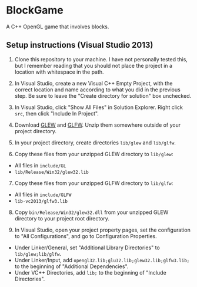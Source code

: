 # BlockGame

A C++ OpenGL game that involves blocks.

## Setup instructions (Visual Studio 2013)

1. Clone this repository to your machine. I have not personally tested this, but I remember reading that you should not place
the project in a location with whitespace in the path.

2. In Visual Studio, create a new Visual C++ Empty Project, with the correct location and name according to what you did in the
previous step. Be sure to leave the "Create directory for solution" box unchecked.

3. In Visual Studio, click "Show All Files" in Solution Explorer. Right click `src`, then click "Include In Project".

4. Download [GLEW](http://sourceforge.net/projects/glew/files/glew/1.12.0/glew-1.12.0-win32.zip/download) and
[GLFW](http://sourceforge.net/projects/glfw/files/glfw/3.1.1/glfw-3.1.1.bin.WIN32.zip/download). Unzip them somewhere outside of
your project directory.

5. In your project directory, create directories `lib/glew` and `lib/glfw`.

6. Copy these files from your unzipped GLEW directory to `lib/glew`:

  * All files in `include/GL`
  * `lib/Release/Win32/glew32.lib`

7. Copy these files from your unzipped GLFW directory to `lib/glfw`:

  * All files in `include/GLFW`
  * `lib-vc2013/glfw3.lib`

8. Copy `bin/Release/Win32/glew32.dll` from your unzipped GLEW directory to your project root directory.

9. In Visual Studio, open your project property pages, set the configuration to "All Configurations", and go to Configuration Properties.

  * Under Linker/General, set "Additional Library Directories" to `lib/glew;lib/glfw`.
  * Under Linker/Input, add `opengl32.lib;glu32.lib;glew32.lib;glfw3.lib;` to the beginning of "Additional Dependencies".
  * Under VC++ Directories, add `lib;` to the beginning of "Include Directories".
